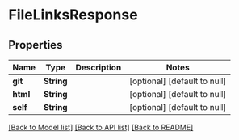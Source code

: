 # FileLinksResponse
## Properties

| Name | Type | Description | Notes |
|------------ | ------------- | ------------- | -------------|
| **git** | **String** |  | [optional] [default to null] |
| **html** | **String** |  | [optional] [default to null] |
| **self** | **String** |  | [optional] [default to null] |

[[Back to Model list]](../README.md#documentation-for-models) [[Back to API list]](../README.md#documentation-for-api-endpoints) [[Back to README]](../README.md)

